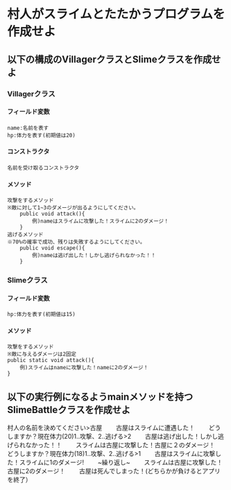 # 村人がスライムとたたかうプログラムを作成せよ

## 以下の構成のVillagerクラスとSlimeクラスを作成せよ

### Villagerクラス

#### フィールド変数
	name:名前を表す  
	hp:体力を表す(初期値は20)  
#### コンストラクタ
	名前を受け取るコンストラクタ
#### メソッド
	攻撃をするメソッド
	※敵に対して1~3のダメージが出るようにしてください。
		public void attack(){
			例)nameはスライムに攻撃した！スライムに2のダメージ！
		}
	逃げるメソッド
	※70%の確率で成功、残りは失敗するようにしてください。
		public void escape(){
			例)nameは逃げ出した！しかし逃げられなかった！！
		}

### Slimeクラス

#### フィールド変数
	hp:体力を表す(初期値は15)

#### メソッド
	攻撃をするメソッド
	※敵に与えるダメージは2固定
	public static void attack(){
		例)スライムはnameに攻撃した！nameに2のダメージ！
	}

## 以下の実行例になるようmainメソッドを持つSlimeBattleクラスを作成せよ

村人の名前を決めてください>古屋　　
古屋はスライムに遭遇した！　　
どうしますか？現在体力(20)1..攻撃、2..逃げる>2　　
古屋は逃げ出した！しかし逃げられなかった！！　　
スライムは古屋に攻撃した！古屋に２のダメージ！　　
どうしますか？現在体力(18)1..攻撃、2..逃げる>1　　
古屋はスライムに攻撃した！スライムに1のダメージ!　　
~繰り返し~　　
スライムは古屋に攻撃した！古屋に2のダメージ！　　
古屋は死んでしまった！(どちらかが負けるとアプリを終了）　　

